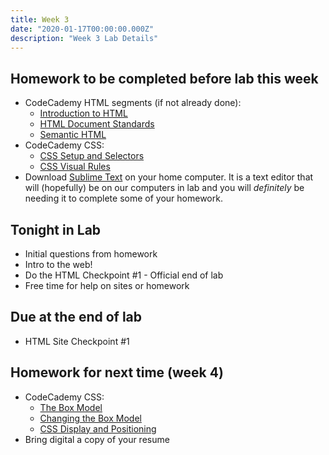 ```yaml
---
title: Week 3
date: "2020-01-17T00:00:00.000Z"
description: "Week 3 Lab Details"
---
```


## Homework to be completed before lab this week

* CodeCademy HTML segments (if not already done):
    * <a href="https://www.codecademy.com/courses/learn-html/lessons/intro-to-html/exercises/intro" target="_blank">Introduction to HTML</a>
    * <a href="https://www.codecademy.com/courses/learn-html/lessons/common-html-elements/exercises/intro" target="_blank">HTML Document Standards</a>
    * <a href="https://www.codecademy.com/courses/learn-html/lessons/semantic-html/exercises/intro" target="_blank">Semantic HTML</a>
* CodeCademy CSS:
    * <a href="https://www.codecademy.com/courses/learn-css/lessons/css-setup-selectors/exercises/intro-to-css" target="_blank">CSS Setup and Selectors</a>
    * <a href="https://www.codecademy.com/courses/learn-css/lessons/css-visual-rules/exercises/css-visual-rules" target="_blank">CSS Visual Rules</a>
* Download <a href="https://www.sublimetext.com/" target="_blank">Sublime Text</a> on your home computer. It is a text editor that will (hopefully) be on our computers in lab and you will *definitely* be needing it to complete some of your homework.
    
## Tonight in Lab

* Initial questions from homework
* Intro to the web!
* Do the HTML Checkpoint #1 - Official end of lab
* Free time for help on sites or homework

## Due at the end of lab

* HTML Site Checkpoint #1

## Homework for next time (week 4)

* CodeCademy CSS:
    * <a href="https://www.codecademy.com/courses/learn-css/lessons/box-model-intro/exercises/box-model-intro" target="_blank">The Box Model</a>
    * <a href="https://www.codecademy.com/courses/learn-css/lessons/box-model-new/exercises/change-model" target="_blank">Changing the Box Model</a>
    * <a href="https://www.codecademy.com/courses/learn-css/lessons/css-display-positioning/exercises/html-flow" target="_blank">CSS Display and Positioning</a>
* Bring digital a copy of your resume
